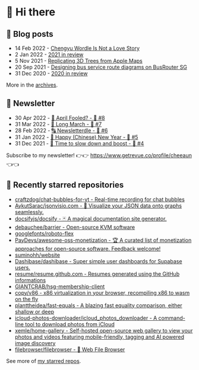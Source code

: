 # 👋 Hi there

## 📝 Blog posts

<!-- feed start -->
- 14 Feb 2022 - [Chengyu Wordle Is Not a Love Story](https://cheeaun.com/blog/2022/02/chengyu-wordle-is-not-a-love-story/)
- 2 Jan 2022 - [2021 in review](https://cheeaun.com/blog/2022/01/2021-in-review/)
- 5 Nov 2021 - [Replicating 3D Trees from Apple Maps](https://cheeaun.com/blog/2021/11/replicating-3d-trees-apple-maps/)
- 20 Sep 2021 - [Designing bus service route diagrams on BusRouter SG](https://cheeaun.com/blog/2021/09/bus-service-route-diagrams-busrouter-sg/)
- 31 Dec 2020 - [2020 in review](https://cheeaun.com/blog/2020/12/2020-in-review/)
<!-- feed end -->

More in the [archives](https://cheeaun.com/blog/archives/).

## 📰 Newsletter

<!-- newsletter start -->
- 30 Apr 2022 - [🤔 April Fooled? - 🥫 #8](https://www.getrevue.co/profile/cheeaun/issues/april-fooled-8-1112032)
- 31 Mar 2022 - [🚶 Long March - 🥫 #7](https://www.getrevue.co/profile/cheeaun/issues/long-march-7-1061697)
- 28 Feb 2022 - [🔠 Newsletterdle - 🥫 #6](https://www.getrevue.co/profile/cheeaun/issues/newsletterdle-6-1014288)
- 31 Jan 2022 - [🧧 Happy (Chinese) New Year - 🥫 #5](https://www.getrevue.co/profile/cheeaun/issues/happy-chinese-new-year-5-963222)
- 31 Dec 2021 - [🥃 Time to slow down and boost - 🥫 #4](https://www.getrevue.co/profile/cheeaun/issues/time-to-slow-down-and-boost-4-906334)
<!-- newsletter end -->

Subscribe to my newsletter! 👉👉 https://www.getrevue.co/profile/cheeaun 👈👈

## 🌟 Recently starred repositories

<!-- starred repos start -->
- [craftzdog/chat-bubbles-for-yt - Real-time recording for chat bubbles ](https://github.com/craftzdog/chat-bubbles-for-yt)
- [AykutSarac/jsonvisio.com - 🧩 Visualize your JSON data onto graphs seamlessly.](https://github.com/AykutSarac/jsonvisio.com)
- [docsifyjs/docsify - 🃏 A magical documentation site generator.](https://github.com/docsifyjs/docsify)
- [debauchee/barrier - Open-source KVM software](https://github.com/debauchee/barrier)
- [googlefonts/roboto-flex](https://github.com/googlefonts/roboto-flex)
- [PayDevs/awesome-oss-monetization - 🏆 A curated list of monetization approaches for open-source software. Feedback welcome!](https://github.com/PayDevs/awesome-oss-monetization)
- [suminohh/website](https://github.com/suminohh/website)
- [Dashibase/dashibase - Super simple user dashboards for Supabase users.](https://github.com/Dashibase/dashibase)
- [resume/resume.github.com - Resumes generated using the GitHub informations](https://github.com/resume/resume.github.com)
- [GIANTCRAB/hsg-membership-client](https://github.com/GIANTCRAB/hsg-membership-client)
- [copy/v86 - x86 virtualization in your browser, recompiling x86 to wasm on the fly](https://github.com/copy/v86)
- [planttheidea/fast-equals - A blazing fast equality comparison, either shallow or deep](https://github.com/planttheidea/fast-equals)
- [icloud-photos-downloader/icloud_photos_downloader - A command-line tool to download photos from iCloud](https://github.com/icloud-photos-downloader/icloud_photos_downloader)
- [xemle/home-gallery - Self-hosted open-source web gallery to view your photos and videos featuring mobile-friendly, tagging and AI powered image discovery](https://github.com/xemle/home-gallery)
- [filebrowser/filebrowser - 📂 Web File Browser](https://github.com/filebrowser/filebrowser)
<!-- starred repos end -->

See more of [my starred repos](https://github.com/stars/cheeaun/).